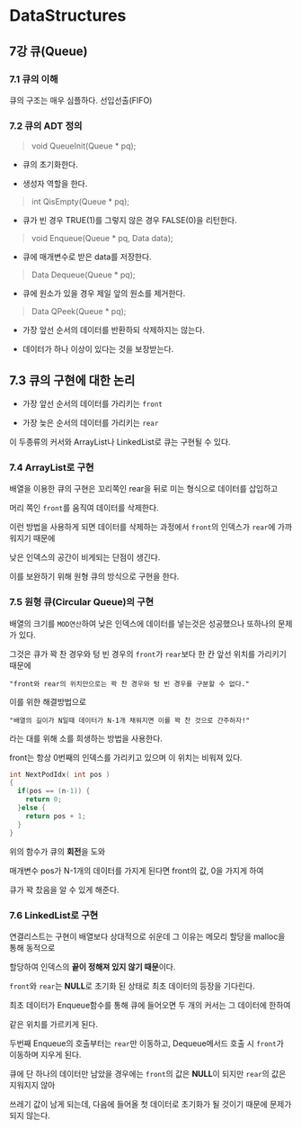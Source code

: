 DataStructures  
==============  

7강 큐(Queue)  
-------------
### 7.1 큐의 이해  
큐의 구조는 매우 심플하다. 선입선출(FIFO)  

### 7.2 큐의 ADT 정의 
> void QueueInit(Queue * pq);  
- 큐의 초기화한다.  
  
- 생성자 역할을 한다.  
  
  
> int QisEmpty(Queue * pq);  
- 큐가 빈 경우 TRUE(1)를 그렇지 않은 경우 FALSE(0)을 리턴한다.  
  
  
> void Enqueue(Queue * pq, Data data);  
- 큐에 매개변수로 받은 data를 저장한다.  
  
  
> Data Dequeue(Queue * pq);  
- 큐에 원소가 있을 경우 제일 앞의 원소를 제거한다.  
  
  
> Data QPeek(Queue * pq);  
- 가장 앞선 순서의 데이터를 반환하되 삭제하지는 않는다.  
  
- 데이터가 하나 이상이 있다는 것을 보장받는다.  
  
  
## 7.3 큐의 구현에 대한 논리  
- 가장 앞선 순서의 데이터를 가리키는 `front`  
  
- 가장 늦은 순서의 데이터를 가리키는 `rear`  
  
이 두종류의 커서와 ArrayList나 LinkedList로 큐는 구현될 수 있다.  
  
  
### 7.4 ArrayList로 구현  
배열을 이용한 큐의 구현은 꼬리쪽인 rear을 뒤로 미는 형식으로 데이터를 삽입하고  
  
머리 쪽인 `front`를 움직여 데이터를 삭제한다.  
  
이런 방법을 사용하게 되면 데이터를 삭제하는 과정에서 `front`의 인덱스가 `rear`에 가까워지기 때문에  
  
낮은 인덱스의 공간이 비게되는 단점이 생긴다.  
  
이를 보완하기 위해 원형 큐의 방식으로 구현을 한다.  
  

### 7.5 원형 큐(Circular Queue)의 구현  
배열의 크기를 `MOD연산`하여 낮은 인덱스에 데이터를 넣는것은 성공했으나 또하나의 문제가 있다.  
  
그것은 큐가 꽉 찬 경우와 텅 빈 경우의 `front`가 `rear`보다 한 칸 앞선 위치를 가리키기 때문에  
  
`"front와 rear의 위치만으로는 꽉 찬 경우와 텅 빈 경우를 구분할 수 없다."`  
  
이를 위한 해결방법으로  
  
`"배열의 길이가 N일때 데이터가 N-1개 채워지면 이를 꽉 찬 것으로 간주하자!"`  
  
라는 대를 위해 소를 희생하는 방법을 사용한다.  

front는 항상 0번째의 인덱스를 가리키고 있으며 이 위치는 비워져 있다. 
  
```c  
int NextPodIdx( int pos )  
{  
  if(pos == (n-1)) {  
    return 0;  
  }else {  
    return pos + 1;  
  }  
}  
```  
위의 함수가 큐의 **회전**을 도와  
  
매개변수 pos가 N-1개의 데이터를 가지게 된다면 front의 값, 0을 가지게 하여  
  
큐가 꽉 찼음을 알 수 있게 해준다.  

### 7.6 LinkedList로 구현  
연결리스트는 구현이 배열보다 상대적으로 쉬운데 그 이유는 메모리 할당을 malloc을 통해 동적으로  
  
할당하여 인덱스의 **끝이 정해져 있지 않기 때문**이다.  

`front`와 `rear`는 **NULL**로 초기화 된 상태로 최초 데이터의 등장을 기다린다.  
  
최초 데이터가 Enqueue함수를 통해 큐에 들어오면 두 개의 커서는 그 데이터에 한하여  
  
같은 위치를 가르키게 된다.  

두번째 Enqueue의 호출부터는 `rear`만 이동하고, Dequeue메서드 호출 시 `front`가 이동하며 지우게 된다.  
  
큐에 단 하나의 데이터만 남았을 경우에는 `front`의 값은 **NULL**이 되지만 `rear`의 값은 지워지지 않아  
  
쓰레기 값이 남게 되는데, 다음에 들어올 첫 데이터로 초기화가 될 것이기 때문에 문제가 되지 않는다.  

